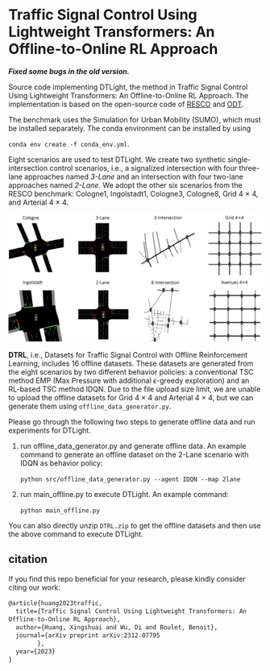 # Traffic Signal Control Using Lightweight Transformers: An Offline-to-Online RL Approach

***Fixed some bugs in the old version.***

Source code implementing DTLight, the method in Traffic Signal Control Using Lightweight Transformers: An Offline-to-Online RL Approach.
The implementation is based on the open-source code of [RESCO](https://github.com/Pi-Star-Lab/RESCO) and [ODT](https://github.com/facebookresearch/online-dt).

The benchmark uses the Simulation for Urban Mobility (SUMO), which must be installed separately. The conda environment can be installed by using

 `conda env create -f conda_env.yml`.

Eight scenarios are used to test DTLight. We create two synthetic single-intersection control scenarios, i.e., a signalized intersection with four three-lane approaches named _3-Lane_ and an intersection with four two-lane approaches named _2-Lane_. We adopt the other six scenarios from the RESCO benchmark: Cologne1, Ingolstadt1, Cologne3, Cologne8, Grid 4 × 4, and Arterial 4 × 4.

![](fig/maps.png)

**DTRL**, i.e., Datasets for Traffic Signal Control with Offline Reinforcement Learning, includes 16 offline datasets. These datasets are generated from the eight scenarios by two different behavior policies: a conventional TSC method EMP (Max Pressure with additional $\epsilon$-greedy exploration) and an RL-based TSC method IDQN.
Due to the file upload size limit, we are unable to upload the offline datasets for Grid 4 × 4 and Arterial 4 × 4, but we can generate them using `offline_data_generator.py`.

Please go through the following two steps to generate offline data and run experiments for DTLight.

1. run offline_data_generator.py and generate offline data. An example command to generate an offline dataset on the 2-Lane scenario with IDQN as behavior policy:

   `python src/offline_data_generator.py --agent IDQN --map 2lane`

2. run main_offline.py to execute DTLight. An example command:

    `python main_offline.py`

You can also directly unzip `DTRL.zip` to get the offline datasets and then use the above command to execute DTLight.

## citation
If you find this repo beneficial for your research, please kindly consider citing our work:

```
@article{huang2023traffic,
  title={Traffic Signal Control Using Lightweight Transformers: An Offline-to-Online RL Approach},
  author={Huang, Xingshuai and Wu, Di and Boulet, Benoit},
  journal={arXiv preprint arXiv:2312.07795
        },
  year={2023}
}
```
